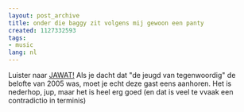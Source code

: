 ```yaml
---
layout: post_archive
title: onder die baggy zit volgens mij gewoon een panty
created: 1127332593
tags:
- music
lang: nl
---
```

Luister naar [JAWAT!](http://www.planet.nl/planet/show/id=74766/contentid=619710/sc=a919fc) Als je dacht dat "de jeugd van tegenwoordig" de belofte van 2005 was, moet je echt deze gast eens aanhoren. Het is nederhop, jup, maar het is heel erg goed (en dat is veel te vvaak een contradictio in terminis)
